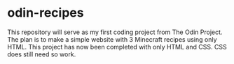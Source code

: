 # odin-recipes
This repository will serve as my first coding project from The Odin Project.
The plan is to make a simple website with 3 Minecraft recipes using only HTML.
This project has now been completed with only HTML and CSS.
CSS does still need so work.

